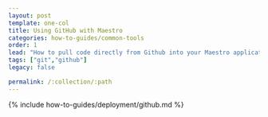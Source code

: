 ```yaml
---
layout: post
template: one-col
title: Using GitHub with Maestro
categories: how-to-guides/common-tools
order: 1
lead: "How to pull code directly from Github into your Maestro application"
tags: ["git","github"]
legacy: false

permalink: /:collection/:path
---
```

{% include how-to-guides/deployment/github.md %}